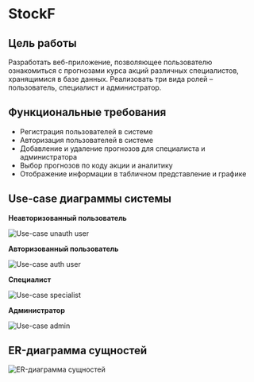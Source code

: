 # StockF

## Цель работы

Разработать веб-приложение, позволяющее пользователю ознакомиться с 
прогнозами курса акций различных специалистов, хранящимися в базе данных. Реализовать три вида 
ролей – пользователь, специалист и администратор.


## Функциональные требования

- Регистрация пользователей в системе
- Авторизация пользователей в системе
- Добавление и удаление прогнозов для специалиста и администратора
- Выбор прогнозов по коду акции и аналитику
- Отображение информации в табличном представление и графике

## Use-case диаграммы системы

__Неавторизованный пользователь__

![Use-case unauth user](docs/images/Ru/use-case_unauth_user.png)

__Авторизованный пользователь__

![Use-case auth user](docs/images/Ru/use-case_auth_user.png)

__Специалист__

![Use-case specialist](docs/images/Ru/use-case_specialist.png)

__Администратор__

![Use-case admin](docs/images/Ru/use-case_admin.png)

## ER-диаграмма сущностей

![ER-диаграмма сущностей](docs/images/Ru/ER-diagram.png)
